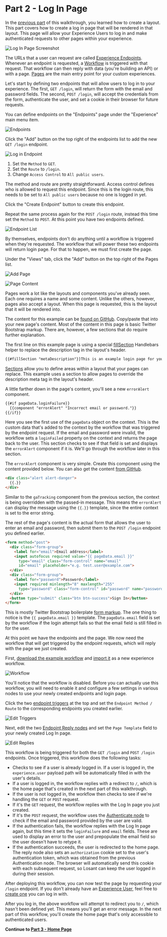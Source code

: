 # Part 2 - Log In Page

In the [previous part](/experiences/walkthrough/views/page-layout/) of this walkthrough, you learned how to create a layout. This part covers how to create a log in page that will be rendered in that layout. This page will allow your Experience Users to log in and make authenticated requests to other pages within your experience.

![Log In Page Screenshot](/images/experiences/walkthrough/views/log-in-page/screenshot.png "Log In Page Screenshot")

The URLs that a user can request are called [Experience Endpoints](/experiences/endpoints/). Whenever an endpoint is requested, a [Workflow](/workflows/overview/) is triggered with that request. That workflow can then reply with data (you're building an API) or with a page. [Pages](/experiences/views/#pages) are the main entry point for your custom experiences.

Let's start by defining two endpoints that will allow users to log in to your experience. The first, `GET /login`, will return the form with the email and password fields. The second, `POST /login`, will accept the credentials from the form, authenticate the user, and set a cookie in their browser for future requests.

You can define endpoints on the "Endpoints" page under the "Experience" main menu item.

![Endpoints](/images/experiences/walkthrough/views/log-in-page/endpoints.png "Endpoints")

Click the "Add" button on the top right of the endpoints list to add the new `GET /login` endpoint.

![Log in Endpoint](/images/experiences/walkthrough/views/log-in-page/login-endpoint.png "Log in Endpoint")

1. Set the `Method` to `GET`.
1. Set the `Route` to `/login`.
1. Change `Access Control` to `All public users`.

The method and route are pretty straightforward. Access control defines who is allowed to request this endpoint. Since this is the login route, this needs to be set to `All public users` because no one is logged in yet.

Click the "Create Endpoint" button to create this endpoint.

Repeat the same process again for the `POST /login` route, instead this time set the `Method` to `POST`. At this point you have two endpoints defined.

![Endpoint List](/images/experiences/walkthrough/views/log-in-page/endpoint-list.png "Endpoint list")

By themselves, endpoints don't do anything until a workflow is triggered when they're requested. The workflow that will power these two endpoints will return login page. For that to happen, we must first create the page.

Under the "Views" tab, click the "Add" button on the top right of the Pages list.

![Add Page](/images/experiences/walkthrough/views/log-in-page/add-page.png "Add Page")

![Page Content](/images/experiences/walkthrough/views/log-in-page/page-content.png "Page Content")

Pages work a lot like the layouts and components you've already seen. Each one requires a name and some content. Unlike the others, however, pages also accept a layout. When this page is requested, this is the layout that it will be rendered into.

The content for this example can be <a href="https://github.com/Losant/experience-views-walkthrough/blob/master/log-in-page/login.hbs" target="_blank">found on GitHub</a>. Copy/paste that into your new page's content. Most of the content in this page is basic Twitter Bootstrap markup. There are, however, a few sections that do require further explanation.

The first line on this example page is using a special [fillSection](/experiences/views/#fillsection-tags) Handlebars helper to replace the description tag in the layout's header.

```html
{{#fillSection "metaDescription"}}This is an example login page for your application experience.{{/fillSection}}
```

[Sections](/experiences/views/#section-helpers) allow you to define areas within a layout that your pages can replace. This example uses a section to allow pages to override the description meta tag in the layout's header.

A little farther down in the page's content, you'll see a new `errorAlert` component.

```html
{{#if pageData.loginFailure}}
  {{component "errorAlert" "Incorrect email or password."}}
{{/if}}
```

Here you see the first use of the `pageData` object on the context. This is the custom data that's added to the context by the workflow that was triggered by the endpoint request. If the email and password were invalid, the workflow sets a `loginFailed` property on the context and returns the page back to the user. This section checks to see if that field is set and displays the `errorAlert` component if it is. We'll go through the workflow later in this section.

The `errorAlert` component is very simple. Create this component using the content provided below. You can also get the content <a href="https://github.com/Losant/experience-views-walkthrough/blob/master/log-in-page/errorAlert.hbs" target="_blank">from GitHub</a>.

```html
<div class="alert alert-danger">
  {{.}}
</div>
```

Similar to the `gaTracking` component from the previous section, the context is being overridden with the passed-in message. This means the `errorAlert` can display the message using the `{{.}}` template, since the entire context is set to the error string.

The rest of the page's content is the actual form that allows the user to enter an email and password, then submit them to the `POST /login` endpoint you defined earlier.

```html
<form method="post">
  <div class="form-group">
    <label for="email">Email address</label>
    <input autofocus required value="{{ pageData.email }}"
      type="email" class="form-control" name="email"
      id="email" placeholder="e.g. test.user@example.com">
  </div>
  <div class="form-group">
    <label for="password">Password</label>
    <input required minlength="8" maxlength="255"
      type="password" class="form-control" id="password" name="password">
  </div>
  <button type="submit" class="btn btn-success">Sign In</button>
</form>
```

This is mostly Twitter Bootstrap boilerplate <a href="https://getbootstrap.com/docs/3.3/css/#forms" target="_blank">form markup</a>. The one thing to notice is the `{{ pageData.email }}` template. The `pageData.email` field is set by the workflow if the login attempt fails so that the email field is still filled in for the user.

At this point we have the endpoints and the page. We now need the workflow that will get triggered by the endpoint requests, which will reply with the page we just created.

First, <a href="https://cdn.rawgit.com/Losant/experience-views-walkthrough/2fdf26db/log-in-page/endpoint-login.flow" target="_blank">download the example workflow</a> and [import it](/workflows/overview/#import-export) as a new experience workflow.

![Workflow](/images/experiences/walkthrough/views/log-in-page/workflow.png "Workflow")

You'll notice that the workflow is disabled. Before you can actually use this workflow, you will need to enable it and configure a few settings in various nodes to use your newly created endpoints and login page.

Click the two [endpoint triggers](/workflows/triggers/endpoint/) at the top and set the `Endpoint Method / Route` to the corresponding endpoints you created earlier.

![Edit Triggers](/images/experiences/walkthrough/views/log-in-page/edit-triggers.png "Edit Triggers")

Next, edit the two [Endpoint Reply nodes](/workflows/outputs/endpoint-reply/) and set the `Page Template` field to your newly created Log In page.

![Edit Replies](/images/experiences/walkthrough/views/log-in-page/edit-replies.png "Edit Replies")

This workflow is being triggered for both the `GET /login` and `POST /login` endpoints. Once triggered, this workflow does the following tasks:

* Checks to see if a user is already logged in. If a user is logged in, the `experience.user` payload path will be automatically filled in with the user's details.
* If a user is logged in, the workflow replies with a redirect to `/`, which is the home page that's created in the next part of this walkthrough.
* If the user is not logged in, the workflow then checks to see if we're handling the `GET` or `POST` request.
* If it's the `GET` request, the workflow replies with the Log In page you just created.
* If it's the `POST` request, the workflow uses the [Authenticate node](/workflows/experience/authenticate/) to check if the email and password provided by the user are valid.
* If the authentication fails, the workflow replies with the Log In page again, but this time it sets the `loginFailure` and `email` fields. These are used to display an error to the user and prepopulate the email field so the user doesn't have to retype it.
* If the authentication succeeds, the user is redirected to the home page. The reply node also sets an `authorization` cookie set to the user's authentication token, which was obtained from the previous Authentication node. The browser will automatically send this cookie with each subsequent request, so Losant can keep the user logged in during their session.

After deploying this workflow, you can now test the page by requesting your `/login` endpoint. If you don't already have an [Experience User](/experiences/users/), feel free to [create one](/experiences/users/#adding-an-experience-user) you can log in with.

After you log in, the above workflow will attempt to redirect you to `/`, which hasn't been defined yet. This means you'll get an error message. In the next part of this workflow, you'll create the home page that's only accessible to authenticated users.

**Continue to [Part 3 - Home Page](/experiences/walkthrough/views/home-page/)**
